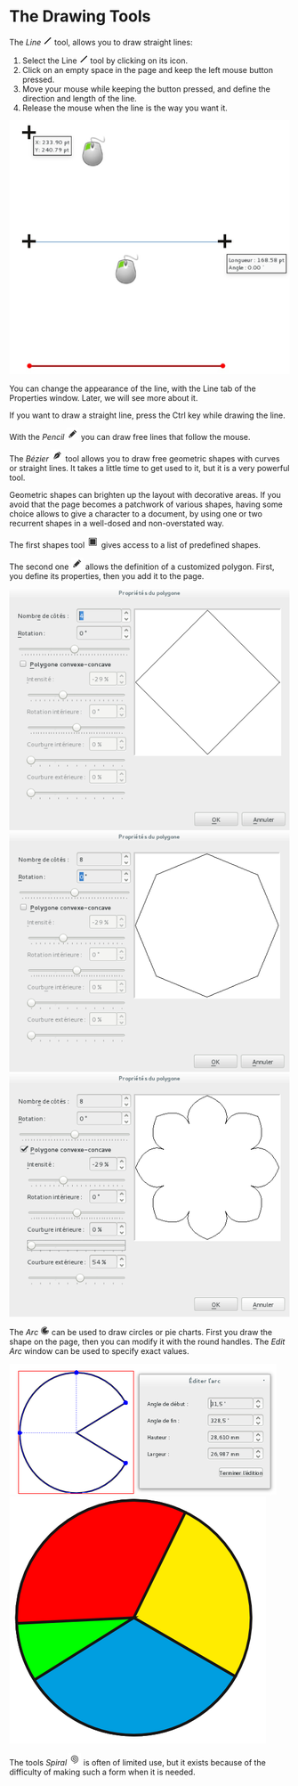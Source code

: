 # The Drawing Tools

The _Line_ ![](drawing-tools/draw-line.png) tool, allows you to draw straight lines:

1. Select the Line ![](drawing-tools/draw-line.png) tool by clicking on its icon.
2. Click on an empty space in the page and keep the left mouse button pressed.
3. Move your mouse while keeping the button pressed, and define the direction and length of the line.
4. Release the mouse when the line is the way you want it.

![](drawing-tools/drawing-a-line-fr.png)

You can change the appearance of the line, with the Line tab of the Properties window. Later, we will see more about it.

If you want to draw a straight line, press the Ctrl key while drawing the line.

With the _Pencil_ ![](drawing-tools/draw-freehand.png) you can draw free lines that follow the mouse.

The _Bézier_ ![](drawing-tools/draw-path.png) tool allows you to draw free geometric shapes with curves or straight lines. It takes a little time to get used to it, but it is a very powerful tool.

Geometric shapes can brighten up the layout with decorative areas. If you avoid that the page becomes a patchwork of various shapes, having some choice allows to give a character to a document, by using one or two recurrent shapes in a well-dosed and non-overstated way.

The first shapes tool ![](drawing-tools/draw-rectangle.png) gives access to a list of predefined shapes.

The second one ![](drawing-tools/draw-freehand.png) allows the definition of a customized polygon. First, you define its properties, then you add it to the page.

![](drawing-tools/shape-square-fr.png)
![](drawing-tools/shape-octagon-fr.png)
![](drawing-tools/shape-flower-fr.png)

The _Arc_ ![](drawing-tools/draw-arc.png) can be used to draw circles or pie charts. First you draw the shape on the page, then you can modify it with the round handles. The _Edit Arc_ window can be used to specify exact values.

![](drawing-tools/pie-settings.png)
![](drawing-tools/pie.png)

The tools _Spiral_ ![](drawing-tools/draw-spiral.png) is often of limited use, but it exists because of the difficulty of making such a form when it is needed.
